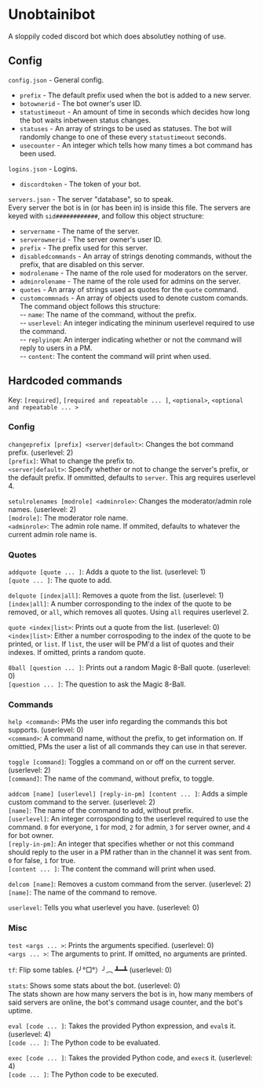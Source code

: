 # Unobtainibot
A sloppily coded discord bot which does absolutley nothing of use.

## Config
`config.json` - General config.

- `prefix` - The default prefix used when the bot is added to a
new server.  
- `botownerid` - The bot owner's user ID.  
- `statustimeout` - An amount of time in seconds which decides
how long the bot waits inbetween status changes.  
- `statuses` - An array of strings to be used as statuses. The bot
will randomly change to one of these every `statustimeout` seconds.
- `usecounter` - An integer which tells how many times a bot command has been used.

`logins.json` - Logins.

- `discordtoken` - The token of your bot.

`servers.json` - The server "database", so to speak.  
Every server the bot is in (or has been in) is inside this file.
The servers are keyed with `sid############`, and follow this object
structure:

- `servername` - The name of the server.  
- `serverownerid` - The server owner's user ID.  
- `prefix` - The prefix used for this server.  
- `disabledcommands` - An array of strings denoting commands, without
the prefix, that are disabled on this server.  
- `modrolename` - The name of the role used for moderators on the
server.  
- `adminrolename` - The name of the role used for admins on the server.  
- `quotes` - An array of strings used as quotes for the `quote` command.  
- `customcommnads` - An array of objects used to denote custom comands. The command object
follows this structure:  
-- `name`: The name of the command, without the prefix.  
-- `userlevel`: An integer indicating the mininum userlevel required to use the command.  
-- `replyinpm`: An interger indicating whether or not the command will reply
to users in a PM.  
-- `content`: The content the command will print when used.

## Hardcoded commands
Key: `[required]`, `[required and repeatable ... ]`, `<optional>`, `<optional and repeatable ... >`

### Config
`changeprefix [prefix] <server|default>`: Changes the bot command prefix. (userlevel: 2)  
`[prefix]`: What to change the prefix to.  
`<server|default>`: Specify whether or not to change the server's prefix, or the default prefix.
If ommitted, defaults to `server`. This arg requires userlevel 4.

`setulrolenames [modrole] <adminrole>`: Changes the moderator/admin role names. (userlevel: 2)  
`[modrole]`: The moderator role name.  
`<adminrole>`: The admin role name. If ommited, defaults to whatever the current admin role name is.

### Quotes

`addquote [quote ... ]`: Adds a quote to the list. (userlevel: 1)  
`[quote ... ]`: The quote to add.

`delquote [index|all]`: Removes a quote from the list. (userlevel: 1)  
`[index|all]`: A number corrosponding to the index of the quote to be removed, or `all`,
which removes all quotes. Using `all` requires userlevel 2.

`quote <index|list>`: Prints out a quote from the list. (userlevel: 0)  
`<index|list>`: Either a number corrospoding to the index of the  quote to be printed, or `list`.
If `list`, the user will be PM'd a list of quotes and their indexes. If omitted, prints a random quote.

`8ball [question ... ]`: Prints out a random Magic 8-Ball quote. (userlevel: 0)  
`[question ... ]`: The question to ask the Magic 8-Ball.

### Commands

`help <command>`: PMs the user info regarding the commands this bot supports. (userlevel: 0)  
`<command>`: A command name, without the prefix, to get information on. If omittied, PMs the user
a list of all commands they can use in that serever.

`toggle [command]`: Toggles a command on or off on the current server. (userlevel: 2)  
`[command]`: The name of the command, without prefix, to toggle.

`addcom [name] [userlevel] [reply-in-pm] [content ... ]`: Adds a simple custom command to the server.
(userlevel: 2)  
`[name]`: The name of the command to add, without prefix.  
`[userlevel]`: An integer corrosponding to the userlevel required to use the command.
`0` for everyone, `1` for mod, `2` for admin, `3` for server owner, and `4` for bot owner.  
`[reply-in-pm]`: An integer that specifies whether or not this command should reply to the user in
a PM rather than in the channel it was sent from. `0` for false, `1` for true.  
`[content ... ]`: The content the command will print when used.

`delcom [name]`: Removes a custom command from the server. (userlevel: 2)  
`[name]`: The name of the command to remove.

`userlevel`: Tells you what userlevel you have. (userlevel: 0)

### Misc

`test <args ... >`: Prints the arguments specified. (userlevel: 0)  
`<args ... >`: The arguments to print. If omitted, no arguments are printed.

`tf`: Flip some tables. (╯°□°）╯︵ ┻━┻ (userlevel: 0)

`stats`: Shows some stats about the bot. (userlevel: 0)  
The stats shown are how many servers the bot is in, how many members of said servers
are online, the bot's command usage counter, and the bot's uptime.

`eval [code ... ]`: Takes the provided Python expression, and `eval`s it. (userlevel: 4)  
`[code ... ]`: The Python code to be evaluated.

`exec [code ... ]`: Takes the provided Python code, and `exec`s it. (userlevel: 4)  
`[code ... ]`: The Python code to be executed.

